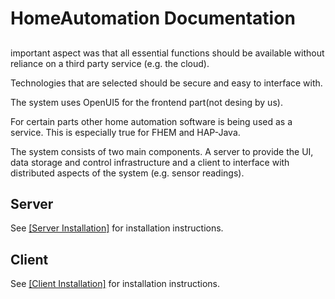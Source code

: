 # HomeAutomation Documentation

##
important aspect was that all essential functions should be available without reliance on a third party service (e.g. the cloud). 

Technologies that are selected should be secure and easy to interface with.

The system uses OpenUI5 for the frontend part(not desing by us). 

For certain parts other home automation software is being used as a service. 
This is especially true for FHEM and HAP-Java. 

The system consists of two main components. 
A server to provide the UI, data storage and control infrastructure and a client to interface with distributed aspects of the system (e.g. sensor readings).


## Server

See [[Server Installation]](en/installation/server.md) for installation instructions.


## Client

See [[Client Installation]](en/installation/client.md) for installation instructions.